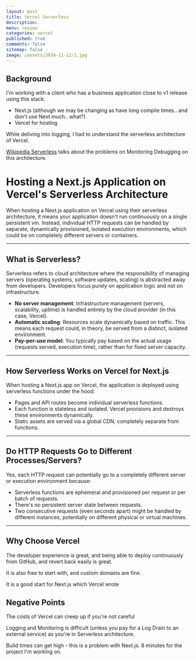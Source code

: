 ```yaml
---
layout: post
title: Vercel Serverless
description:
menu: review
categories: vercel
published: true
comments: false
sitemap: false
image: /assets/2024-11-12/1.jpg
---
```


<!-- [![alt text](/assets/2025-04-03/1.jpg "email"){:width="700px"}](/assets/2025-04-03/1.jpg)  -->

<!-- [![alt text](/assets/2025-04-07/1.jpg "email")](/assets/2025-04-07/1.jpg) -->

## Background

I'm working with a client who has a business application close to v1 release using this stack:

- Next.js (although we may be changing as have long compile times.. and don't use Next much.. what?)
- Vercel for hosting

While deliving into logging, I had to understand the serverless architecture of Vercel.

[Wikipedia Serverless](https://en.wikipedia.org/wiki/Serverless_computing) talks about the problems on Monitoring Debugging on this architecture.

# Hosting a Next.js Application on Vercel's Serverless Architecture

When hosting a Next.js application on Vercel using their serverless architecture, it means your application doesn't run continuously on a single persistent vm. Instead, individual HTTP requests can be handled by separate, dynamically provisioned, isolated execution environments, which could be on completely different servers or containers. 

---

## What is Serverless?

Serverless refers to cloud architecture where the responsibility of managing servers (operating systems, software updates, scaling) is abstracted away from developers. Developers focus purely on application logic and not on infrastructure.

- **No server management**: Infrastructure management (servers, scalability, uptime) is handled entirely by the cloud provider (in this case, Vercel).
- **Automatic scaling**: Resources scale dynamically based on traffic. This means each request could, in theory, be served from a distinct, isolated environment.
- **Pay-per-use model**: You typically pay based on the actual usage (requests served, execution time), rather than for fixed server capacity.

---
## How Serverless Works on Vercel for Next.js

When hosting a Next.js app on Vercel, the application is deployed using serverless functions under the hood:

- Pages and API routes become individual serverless functions.
- Each function is stateless and isolated. Vercel provisions and destroys these environments dynamically.
- Static assets are served via a global CDN, completely separate from functions.

---

## Do HTTP Requests Go to Different Processes/Servers?

Yes, each HTTP request can potentially go to a completely different server or execution environment because:

- Serverless functions are ephemeral and provisioned per request or per batch of requests.
- There's no persistent server state between requests.
- Two consecutive requests (even seconds apart) might be handled by different instances, potentially on different physical or virtual machines.

---

## Why Choose Vercel

The developer experience is great, and being able to deploy continuously from GitHub, and revert back easily is great.

It is also free to start with, and custom domains are fine.

It is a good start for Next.js which Vercel wrote

## Negative Points

The costs of Vercel can creep up if you're not careful

Logging and Monitoring is difficult (unless you pay for a Log Drain to an external service) as you're in Serverless architecture.

Build times can get high - this is a problem with Next.js. 8 minutes for the project I'm working on.

